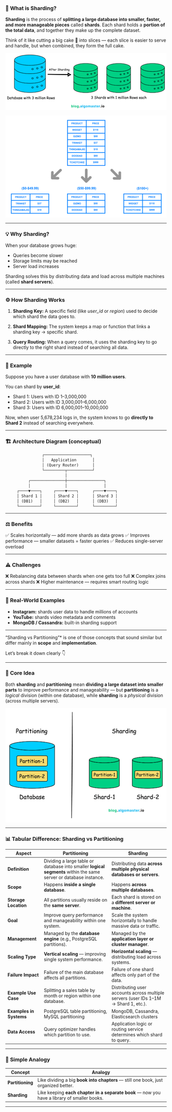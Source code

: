 ### 🧩 **What is Sharding?**

**Sharding** is the process of **splitting a large database into smaller, faster, and more manageable pieces** called **shards**.
Each shard holds a **portion of the total data**, and together they make up the complete dataset.

Think of it like cutting a big cake 🍰 into slices — each slice is easier to serve and handle, but when combined, they form the full cake.

![Database sharding visual](/images/September-2025/26-09-2025/database-diagram-example.png)

![Table sharding visual](/images/September-2025/26-09-2025/table-example.png)

---

### 💡 **Why Sharding?**

When your database grows huge:

* Queries become slower
* Storage limits may be reached
* Server load increases

Sharding solves this by distributing data and load across multiple machines (called **shard servers**).

---

### ⚙️ **How Sharding Works**

1. **Sharding Key:**
   A specific field (like *user_id* or *region*) used to decide which shard the data goes to.

2. **Shard Mapping:**
   The system keeps a map or function that links a sharding key → specific shard.

3. **Query Routing:**
   When a query comes, it uses the sharding key to go directly to the right shard instead of searching all data.

---

### 🧠 **Example**

Suppose you have a user database with **10 million users**.

You can shard by **user_id**:

* Shard 1: Users with ID 1–3,000,000
* Shard 2: Users with ID 3,000,001–6,000,000
* Shard 3: Users with ID 6,000,001–10,000,000

Now, when user 5,678,234 logs in, the system knows to go **directly to Shard 2** instead of searching everywhere.

---

### 🏗️ **Architecture Diagram (conceptual)**

```
                ┌────────────────────┐
                │   Application       │
                │ (Query Router)      │
                └─────────┬───────────┘
                          │
          ┌───────────────┼────────────────┐
          │               │                │
     ┌────▼────┐     ┌────▼────┐      ┌────▼────┐
     │ Shard 1 │     │ Shard 2 │      │ Shard 3 │
     │ (DB1)   │     │ (DB2)   │      │ (DB3)   │
     └─────────┘     └─────────┘      └─────────┘
```

---

### ⚖️ **Benefits**

✅ Scales horizontally — add more shards as data grows
✅ Improves performance — smaller datasets = faster queries
✅ Reduces single-server overload

---

### ⚠️ **Challenges**

❌ Rebalancing data between shards when one gets too full
❌ Complex joins across shards
❌ Higher maintenance — requires smart routing logic

---

### 💬 **Real-World Examples**

* **Instagram:** shards user data to handle millions of accounts
* **YouTube:** shards video metadata and comments
* **MongoDB / Cassandra:** built-in sharding support

---


“Sharding vs Partitioning”* is one of those concepts that sound similar but differ mainly in **scope** and **implementation**.

Let’s break it down clearly 👇

---

### 🧩 **Core Idea**

Both **sharding** and **partitioning** mean **dividing a large dataset into smaller parts** to improve performance and manageability —
but **partitioning** is a *logical* division (within one database),
while **sharding** is a *physical* division (across multiple servers).

![Sharding vs partitioning](/images/September-2025/26-09-2025/sharding-vs-partitioning.png)

---

### 📊 **Tabular Difference: Sharding vs Partitioning**

| **Aspect**              | **Partitioning**                                                                                                  | **Sharding**                                                                        |
| ----------------------- | ----------------------------------------------------------------------------------------------------------------- | ----------------------------------------------------------------------------------- |
| **Definition**          | Dividing a large table or database into smaller **logical segments** within the same server or database instance. | Distributing data **across multiple physical databases or servers**.                |
| **Scope**               | Happens **inside a single database**.                                                                             | Happens **across multiple databases**.                                              |
| **Storage Location**    | All partitions usually reside on the **same server**.                                                             | Each shard is stored on a **different server or machine**.                          |
| **Goal**                | Improve query performance and manageability within one system.                                                    | Scale the system horizontally to handle massive data or traffic.                    |
| **Management**          | Managed by the **database engine** (e.g., PostgreSQL partitions).                                                 | Managed by the **application layer or cluster manager**.                            |
| **Scaling Type**        | **Vertical scaling** — improving single system performance.                                                       | **Horizontal scaling** — distributing load across systems.                          |
| **Failure Impact**      | Failure of the main database affects all partitions.                                                              | Failure of one shard affects only part of the data.                                 |
| **Example Use Case**    | Splitting a sales table by month or region within one database.                                                   | Distributing user accounts across multiple servers (user IDs 1–1M → Shard 1, etc.). |
| **Examples in Systems** | PostgreSQL table partitioning, MySQL partitioning                                                                 | MongoDB, Cassandra, Elasticsearch clusters                                          |
| **Data Access**         | Query optimizer handles which partition to use.                                                                   | Application logic or routing service determines which shard to query.               |

---

### 🧠 **Simple Analogy**

| Concept          | Analogy                                                                                     |
| ---------------- | ------------------------------------------------------------------------------------------- |
| **Partitioning** | Like dividing a big **book into chapters** — still one book, just organized better.         |
| **Sharding**     | Like keeping **each chapter in a separate book** — now you have a library of smaller books. |

---

